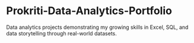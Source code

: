 # Prokriti-Data-Analytics-Portfolio
Data analytics projects demonstrating my growing skills in Excel, SQL, and data storytelling through real-world datasets.
